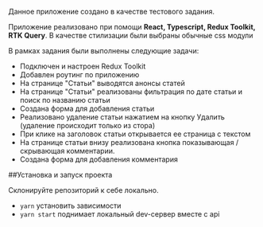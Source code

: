 Данное приложение создано в качестве тестового задания.

Приложение реализовано при помощи **React, Typescript, Redux Toolkit, RTK Query**. В качестве стилизации были выбраны обычные css модули

В рамках задания были выполнены следующие задачи:

- Подключен и настроен Redux Toolkit
- Добавлен роутинг по приложению
- На странице "Статьи" выводятся анонсы статей
- На странице "Статьи" реализованы фильтрация по дате статьи и поиск по названию статьи
- Создана форма для добавления статьи
- Реализовано удаление статьи нажатием на кнопку Удалить (удаление происходит только из стора)
- При клике на заголовок статьи открывается ее страница с текстом
- На странице статьи внизу реализована кнопка показывающая / скрывающая комментарии.
- Создана форма для добавления комментария

##Установка и запуск проекта

Склонируйте репозиторий к себе локально.

- `yarn` установить зависимости
- `yarn start` поднимает локальный dev-сервер вместе с api
